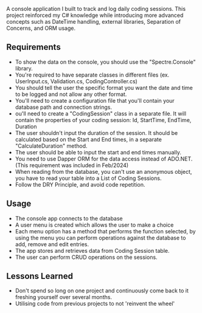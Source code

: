 A console application I built to track and log daily coding sessions. This project reinforced my C# knowledge while introducing more advanced concepts such as DateTime handling, external libraries, Separation of Concerns, and ORM usage.

## Requirements

-  To show the data on the console, you should use the "Spectre.Console" library.
- You're required to have separate classes in different files (ex. UserInput.cs, Validation.cs, CodingController.cs)
- You should tell the user the specific format you want the date and time to be logged and not allow any other format.
- You'll need to create a configuration file that you'll contain your database path and connection strings.
- ou'll need to create a "CodingSession" class in a separate file. It will contain the properties of your coding session: Id, StartTime, EndTime, Duration
- The user shouldn't input the duration of the session. It should be calculated based on the Start and End times, in a separate "CalculateDuration" method.
- The user should be able to input the start and end times manually.
- You need to use Dapper ORM for the data access instead of ADO.NET. (This requirement was included in Feb/2024)
- When reading from the database, you can't use an anonymous object, you have to read your table into a List of Coding Sessions.
- Follow the DRY Principle, and avoid code repetition.
  

## Usage

- The console app connects to the database
- A user menu is created which allows the user to make a choice
- Each menu option has a method that performs the function selected, by using the menu you can perform operations against the database to add, remove and edit entries.
- The app stores and retrieves data from Coding Session table.
- The user can perform CRUD operations on the sessions.

## Lessons Learned
- Don't spend so long on one project and continuously come back to it freshing yourself over several months.
- Utilising code from previous projects to not 'reinvent the wheel' 
